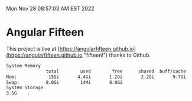 Mon Nov 28 08:57:03 AM EST 2022

# Angular Fifteen


This project is live at [https://angularfifteen.github.io](https://angularfifteen.github.io "fifteen!") thanks to Github.

```bash
System Memory
               total        used        free      shared  buff/cache   available
Mem:            15Gi       4.4Gi       1.2Gi       2.2Gi       9.7Gi       8.4Gi
Swap:          8.0Gi        14Mi       8.0Gi
System Storage
3.5G	.
```
